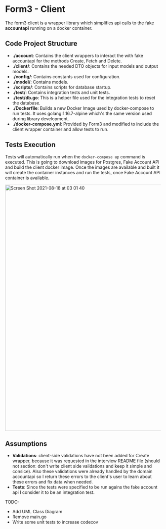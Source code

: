 # Form3 - Client

The form3 client is a wrapper library which simplifies api calls to the fake **accountapi** running on a docker container.

## Code Project Structure

 - **./account**: Contains the client wrappers to interact the with fake accountapi for the methods Create, Fetch and Delete.
 - **./client/**: Contains the needed DTO objects for input models and output models.
 - **./config/**: Contains constants used for configuration.
 - **./model/**: Contains models.
 - **./scripts/**: Contains scripts for database startup.
 - **./test/**: Contains integration tests and unit tests.
 - **./test/db.go**: This is a helper file used for the integration tests to reset the database.
 - **./Dockerfile**: Builds a new Docker Image used by docker-compose to run tests. It uses golang:1.16.7-alpine which's the same version used during library development.
 - **./docker-compose.yml**: Provided by Form3 and modified to include the client wrapper container and allow tests to run.

## Tests Execution

Tests will automatically run when the `docker-compose up` command is executed. This is going to download images for Postgres, Fake Account API and build the client docker image. Once the images are available and built it will create the container instances and run the tests, once Fake Account API container is available.

<img width="796" alt="Screen Shot 2021-08-18 at 03 01 40" src="https://user-images.githubusercontent.com/5897525/129845911-74e598a8-8a5d-44fd-8f80-23e36f8d87e5.png">


## Assumptions

- **Validations**: client-side validations have not been added for Create wrapper, because it was requested in the interview README file (should not section: don't write client side validations and keep it simple and consice). Also these validations were already handled by the domain accountapi so I return these errors to the client's user to learn about these errors and fix data when needed.
- **Tests**: Since the tests were specified to be run agains the fake account api I consider it to be an integration test.


TODO:
- Add UML Class Diagram
- Remove main.go
- Write some unit tests to increase codecov
